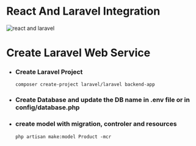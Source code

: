 # React And Laravel Integration

![react and laravel](https://miro.medium.com/max/1200/1*GiGb3eO3t5mzLh6SWFKASg.jpeg)

# Create Laravel Web Service

- ### Create Laravel Project
  ```
  composer create-project laravel/laravel backend-app
  ```
- ### Create Database and update the DB name in .env file or in config/database.php

- ### create model with migration, controler and resources
  ```
  php artisan make:model Product -mcr
  ```
